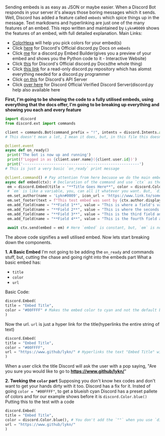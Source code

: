 Sending embeds is as easy as JSON or maybe easier.
When a Discord Bot responds in your server it's always those boring messages which it sends. Well, Discord has added a feature called `embeds` which spice things up in the message. Text markdowns and hyperlinking are just one of the many features of an embed.
This repo written and maintained by `Lykn#0009` shows the features of an embed, with full detailed explanation.
Main Links:
 - [ColorHexa](https://www.colorhexa.com/) will help you pick colors for your embed(s)
 - Click [here](https://discordpy.readthedocs.io/en/latest/api.html#discord.Embed) for Discord's Official discord.py Docs on `embeds`
 - Click [me](https://cog-creators.github.io/discord-embed-sandbox/) for a discord.py Embed Builder(gives you a preview of your embed and shows you the Python code to it - Interactive Website)
 - Click [this](https://www.discordpy.readthedocs.io/en/latest/api.html) for Discord's Official discord.py Docs(the whole thing)
 - Click [this link](https://github.com/Rapptz/discord.py/) for a read-only discord.py repository which has alomst everything needed for a discord.py programmer
 - Click [on this](https://www.discord.com/invite/discord.api) for Discord's API Server
 - Click [over here](https://www.discord.com/invite/dpy) for Discord Official Verified Discord Server(discord.py help also available here
 
**First, I'm going to be showing the code to a fully utilised embeds, using everything that the docs offer, I'm going to be breaking up everything and showing you each and every feature**
```py 
import discord
from discord.ext import commands 

client = commands.Bot(command_prefix = "!", intents = discord.Intents.all(), status = discord.Status.dnd, activity = discord.Game(name = "with Embeds")) # Declaration of the `client`. `bot` can also be used here, and, if you use `bot` then just replace `client` with `bot` everywhere
# This doesn't mean a lot, I mean it does, but, in this file this doesn't have any meaning it's just a basic skeletal structure of a discord.py bot

@client.event
async def on_ready()
 print('The bot is now up and running')
 print(f'Logged in as {client.user.name}({client.user.id})')
 print('-----------------------------------------------------')
# This is just a very basic `on_ready` print message 

@client.command() # Pay attention from here becuase we do the main embed command comes in
async def embed(ctx): # Declaration of the command and use `ctx` as the context of the message. You can use `message` also, and, if you do so then just replace `ctx` with `message` in this code
 em = discord.Embed(title = "**Title Goes Here**", color = discord.Color.blue(), description = "The embed description goes here and all sorts of text modification and code blocks work here!", url = "https://www.discords.com/bio/lykn/") # Here, I have said `color = discord.Color.blue()` but hex, and hexadecimals can be used, but, make sure to add it inside two(2) `"`(color = "<hex_or_hexadecimals_here>")
 # `em` is like a variable, you, can all it whatever you want. But, `discord.Embed` is constant, because, it's from the docs and can't be changed. Basically everything after the `=` is constant and from the docs click the second link to read it 
 em.set_author(name = 'Lykn#0009', icon_url = 'https://www.link.to/some/image/', url = 'https://www.github/lykn/') # `set`'s an author, because, this is something that's pre existing and doesn't need to be `add`ed like field which will be shown later on
 em.set_footer(text = f"This test embed was sent by {ctx.author.display_name}", icon_url = "{ctx.author.avatar_url}") # Same thing as the `author`(`header`) but `name` is replaced with `text` and `url` isn't an option here
 em.add_field(name = "**Field 1**", value = "This is where a field's value is.\nThis field is __not__ inline", inline = False) # Since this is a field it is `add`ed and not `set` 
 em.add_field(name = "**Field 2**", value = "This is where the seconds field's value is.\nAgain __not__ inline", inline = False) # `name` is like the header of the field, `value` is the information it contains, and, lastly `inline` is a bool and the only two options you can use are `True` or `False`(the third and fourth field are inline, for an example)
 em.add_field(name = "**Field 3**", value = "This is the third field and unlike the first and seconds fields this one __is__ inline", inline = True)
 em.add_field(name = "**Field 4**", value = "This is the fourth field and it __is__ inline with teh third field", inline = True)
 
 await ctx.send(embed = em) # Here `embed` is constant, but, `em` is not, it will be whatever you use in the first part(`em = discord.Embed`) so make sure to check that
```
The above code signifies a well utilised embed.
Now lets start breaking down the components.

**1. A Basic Embed**
I'm not going to be adding the `on_ready` and commands stuff, but, cutting the chase and going right into the embeds part 
What a basic embed has:
 - `title` 
 - `color` 
 - `url`

Basic Code:
```py
discord.Embed(
title = "Embed Title",
color = "#00FFFF" # Makes the embed color to cyan and not the default black
)
```
Now the url. `url` is just a hyper link for the title(hyperlinks the entire string of text)
```py
discord.Embed(
title = "Embed Title",
color = "#00FFFF",
url = "https://www.github/lykn/" # Hyperlinks the text "Embed Title" with my(Lykn's) github profile
)
```
When a user click the title Discord will ask the user with a pop saying, "Are you sure you would like to go to **https://www.github/lykn/**"

**2. Tweking the `color` part**
Supposing you don't know hex codes and don't want to get your hands dirty with it too. Discord has a fix for it.
Insted of going `color = "#00FFFF"`, to get a blue*ish* cyan Discord has a preset pallete of colors and for our example shows before it is `discord.Color.blue()`
Putting this to the test with a code
```py
discord.Embed(
title = "Embed Title",
color = discord.Color.blue(), # You don't add the `""` when you use `discord.Color` but you need to add a `()` right after the color. Also the `,` is constant for everything because that's what differentiates between the different categories
url = "https://www.github/lykn/" 
)
```
